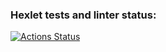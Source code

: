 ### Hexlet tests and linter status:
[![Actions Status](https://github.com/olekhova/layout-designer-project-lvl1/workflows/hexlet-check/badge.svg)](https://github.com/olekhova/layout-designer-project-lvl1/actions)